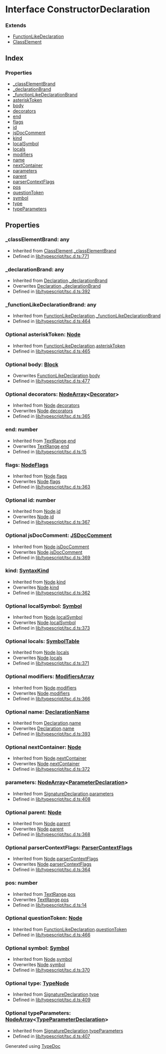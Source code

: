 # Interface ConstructorDeclaration


### Extends
* [FunctionLikeDeclaration](ts.functionlikedeclaration.md)
* [ClassElement](ts.classelement.md)

## Index

### Properties
* [_classElementBrand](ts.constructordeclaration.md#_classelementbrand)
* [_declarationBrand](ts.constructordeclaration.md#_declarationbrand)
* [_functionLikeDeclarationBrand](ts.constructordeclaration.md#_functionlikedeclarationbrand)
* [asteriskToken](ts.constructordeclaration.md#asterisktoken)
* [body](ts.constructordeclaration.md#body)
* [decorators](ts.constructordeclaration.md#decorators)
* [end](ts.constructordeclaration.md#end)
* [flags](ts.constructordeclaration.md#flags)
* [id](ts.constructordeclaration.md#id)
* [jsDocComment](ts.constructordeclaration.md#jsdoccomment)
* [kind](ts.constructordeclaration.md#kind)
* [localSymbol](ts.constructordeclaration.md#localsymbol)
* [locals](ts.constructordeclaration.md#locals)
* [modifiers](ts.constructordeclaration.md#modifiers)
* [name](ts.constructordeclaration.md#name)
* [nextContainer](ts.constructordeclaration.md#nextcontainer)
* [parameters](ts.constructordeclaration.md#parameters)
* [parent](ts.constructordeclaration.md#parent)
* [parserContextFlags](ts.constructordeclaration.md#parsercontextflags)
* [pos](ts.constructordeclaration.md#pos)
* [questionToken](ts.constructordeclaration.md#questiontoken)
* [symbol](ts.constructordeclaration.md#symbol)
* [type](ts.constructordeclaration.md#type)
* [typeParameters](ts.constructordeclaration.md#typeparameters)

## Properties

### _classElementBrand: any

* Inherited from [ClassElement](ts.classelement.md).[_classElementBrand](ts.classelement.md#_classelementbrand)
* Defined in [lib/typescript/tsc.d.ts:771](https://github.com/kimamula/typedoc/blob/HEAD/src/lib/typescript/tsc.d.ts#L771)


### _declarationBrand: any

* Inherited from [Declaration](ts.declaration.md).[_declarationBrand](ts.declaration.md#_declarationbrand)
* Overwrites [Declaration](ts.declaration.md).[_declarationBrand](ts.declaration.md#_declarationbrand)
* Defined in [lib/typescript/tsc.d.ts:392](https://github.com/kimamula/typedoc/blob/HEAD/src/lib/typescript/tsc.d.ts#L392)


### _functionLikeDeclarationBrand: any

* Inherited from [FunctionLikeDeclaration](ts.functionlikedeclaration.md).[_functionLikeDeclarationBrand](ts.functionlikedeclaration.md#_functionlikedeclarationbrand)
* Defined in [lib/typescript/tsc.d.ts:464](https://github.com/kimamula/typedoc/blob/HEAD/src/lib/typescript/tsc.d.ts#L464)


### Optional asteriskToken: [Node](ts.node.md)

* Inherited from [FunctionLikeDeclaration](ts.functionlikedeclaration.md).[asteriskToken](ts.functionlikedeclaration.md#asterisktoken)
* Defined in [lib/typescript/tsc.d.ts:465](https://github.com/kimamula/typedoc/blob/HEAD/src/lib/typescript/tsc.d.ts#L465)


### Optional body: [Block](ts.block.md)

* Overwrites [FunctionLikeDeclaration](ts.functionlikedeclaration.md).[body](ts.functionlikedeclaration.md#body)
* Defined in [lib/typescript/tsc.d.ts:477](https://github.com/kimamula/typedoc/blob/HEAD/src/lib/typescript/tsc.d.ts#L477)


### Optional decorators: [NodeArray](ts.nodearray.md)<[Decorator](ts.decorator.md)>

* Inherited from [Node](ts.node.md).[decorators](ts.node.md#decorators)
* Overwrites [Node](ts.node.md).[decorators](ts.node.md#decorators)
* Defined in [lib/typescript/tsc.d.ts:365](https://github.com/kimamula/typedoc/blob/HEAD/src/lib/typescript/tsc.d.ts#L365)


### end: number

* Inherited from [TextRange](ts.textrange.md).[end](ts.textrange.md#end)
* Overwrites [TextRange](ts.textrange.md).[end](ts.textrange.md#end)
* Defined in [lib/typescript/tsc.d.ts:15](https://github.com/kimamula/typedoc/blob/HEAD/src/lib/typescript/tsc.d.ts#L15)


### flags: [NodeFlags](../enums/ts.nodeflags.md)

* Inherited from [Node](ts.node.md).[flags](ts.node.md#flags)
* Overwrites [Node](ts.node.md).[flags](ts.node.md#flags)
* Defined in [lib/typescript/tsc.d.ts:363](https://github.com/kimamula/typedoc/blob/HEAD/src/lib/typescript/tsc.d.ts#L363)


### Optional id: number

* Inherited from [Node](ts.node.md).[id](ts.node.md#id)
* Overwrites [Node](ts.node.md).[id](ts.node.md#id)
* Defined in [lib/typescript/tsc.d.ts:367](https://github.com/kimamula/typedoc/blob/HEAD/src/lib/typescript/tsc.d.ts#L367)


### Optional jsDocComment: [JSDocComment](ts.jsdoccomment.md)

* Inherited from [Node](ts.node.md).[jsDocComment](ts.node.md#jsdoccomment)
* Overwrites [Node](ts.node.md).[jsDocComment](ts.node.md#jsdoccomment)
* Defined in [lib/typescript/tsc.d.ts:369](https://github.com/kimamula/typedoc/blob/HEAD/src/lib/typescript/tsc.d.ts#L369)


### kind: [SyntaxKind](../enums/ts.syntaxkind.md)

* Inherited from [Node](ts.node.md).[kind](ts.node.md#kind)
* Overwrites [Node](ts.node.md).[kind](ts.node.md#kind)
* Defined in [lib/typescript/tsc.d.ts:362](https://github.com/kimamula/typedoc/blob/HEAD/src/lib/typescript/tsc.d.ts#L362)


### Optional localSymbol: [Symbol](ts.symbol.md)

* Inherited from [Node](ts.node.md).[localSymbol](ts.node.md#localsymbol)
* Overwrites [Node](ts.node.md).[localSymbol](ts.node.md#localsymbol)
* Defined in [lib/typescript/tsc.d.ts:373](https://github.com/kimamula/typedoc/blob/HEAD/src/lib/typescript/tsc.d.ts#L373)


### Optional locals: [SymbolTable](ts.symboltable.md)

* Inherited from [Node](ts.node.md).[locals](ts.node.md#locals)
* Overwrites [Node](ts.node.md).[locals](ts.node.md#locals)
* Defined in [lib/typescript/tsc.d.ts:371](https://github.com/kimamula/typedoc/blob/HEAD/src/lib/typescript/tsc.d.ts#L371)


### Optional modifiers: [ModifiersArray](ts.modifiersarray.md)

* Inherited from [Node](ts.node.md).[modifiers](ts.node.md#modifiers)
* Overwrites [Node](ts.node.md).[modifiers](ts.node.md#modifiers)
* Defined in [lib/typescript/tsc.d.ts:366](https://github.com/kimamula/typedoc/blob/HEAD/src/lib/typescript/tsc.d.ts#L366)


### Optional name: [DeclarationName](../modules/ts.md#declarationname)

* Inherited from [Declaration](ts.declaration.md).[name](ts.declaration.md#name)
* Overwrites [Declaration](ts.declaration.md).[name](ts.declaration.md#name)
* Defined in [lib/typescript/tsc.d.ts:393](https://github.com/kimamula/typedoc/blob/HEAD/src/lib/typescript/tsc.d.ts#L393)


### Optional nextContainer: [Node](ts.node.md)

* Inherited from [Node](ts.node.md).[nextContainer](ts.node.md#nextcontainer)
* Overwrites [Node](ts.node.md).[nextContainer](ts.node.md#nextcontainer)
* Defined in [lib/typescript/tsc.d.ts:372](https://github.com/kimamula/typedoc/blob/HEAD/src/lib/typescript/tsc.d.ts#L372)


### parameters: [NodeArray](ts.nodearray.md)<[ParameterDeclaration](ts.parameterdeclaration.md)>

* Inherited from [SignatureDeclaration](ts.signaturedeclaration.md).[parameters](ts.signaturedeclaration.md#parameters)
* Defined in [lib/typescript/tsc.d.ts:408](https://github.com/kimamula/typedoc/blob/HEAD/src/lib/typescript/tsc.d.ts#L408)


### Optional parent: [Node](ts.node.md)

* Inherited from [Node](ts.node.md).[parent](ts.node.md#parent)
* Overwrites [Node](ts.node.md).[parent](ts.node.md#parent)
* Defined in [lib/typescript/tsc.d.ts:368](https://github.com/kimamula/typedoc/blob/HEAD/src/lib/typescript/tsc.d.ts#L368)


### Optional parserContextFlags: [ParserContextFlags](../enums/ts.parsercontextflags.md)

* Inherited from [Node](ts.node.md).[parserContextFlags](ts.node.md#parsercontextflags)
* Overwrites [Node](ts.node.md).[parserContextFlags](ts.node.md#parsercontextflags)
* Defined in [lib/typescript/tsc.d.ts:364](https://github.com/kimamula/typedoc/blob/HEAD/src/lib/typescript/tsc.d.ts#L364)


### pos: number

* Inherited from [TextRange](ts.textrange.md).[pos](ts.textrange.md#pos)
* Overwrites [TextRange](ts.textrange.md).[pos](ts.textrange.md#pos)
* Defined in [lib/typescript/tsc.d.ts:14](https://github.com/kimamula/typedoc/blob/HEAD/src/lib/typescript/tsc.d.ts#L14)


### Optional questionToken: [Node](ts.node.md)

* Inherited from [FunctionLikeDeclaration](ts.functionlikedeclaration.md).[questionToken](ts.functionlikedeclaration.md#questiontoken)
* Defined in [lib/typescript/tsc.d.ts:466](https://github.com/kimamula/typedoc/blob/HEAD/src/lib/typescript/tsc.d.ts#L466)


### Optional symbol: [Symbol](ts.symbol.md)

* Inherited from [Node](ts.node.md).[symbol](ts.node.md#symbol)
* Overwrites [Node](ts.node.md).[symbol](ts.node.md#symbol)
* Defined in [lib/typescript/tsc.d.ts:370](https://github.com/kimamula/typedoc/blob/HEAD/src/lib/typescript/tsc.d.ts#L370)


### Optional type: [TypeNode](ts.typenode.md)

* Inherited from [SignatureDeclaration](ts.signaturedeclaration.md).[type](ts.signaturedeclaration.md#type)
* Defined in [lib/typescript/tsc.d.ts:409](https://github.com/kimamula/typedoc/blob/HEAD/src/lib/typescript/tsc.d.ts#L409)


### Optional typeParameters: [NodeArray](ts.nodearray.md)<[TypeParameterDeclaration](ts.typeparameterdeclaration.md)>

* Inherited from [SignatureDeclaration](ts.signaturedeclaration.md).[typeParameters](ts.signaturedeclaration.md#typeparameters)
* Defined in [lib/typescript/tsc.d.ts:407](https://github.com/kimamula/typedoc/blob/HEAD/src/lib/typescript/tsc.d.ts#L407)



Generated using [TypeDoc](http://typedoc.io)
